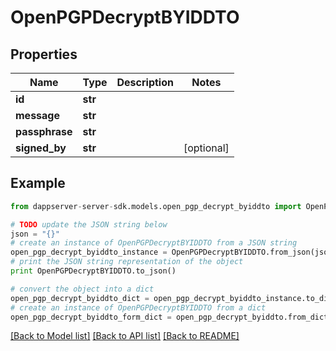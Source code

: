 # OpenPGPDecryptBYIDDTO


## Properties

Name | Type | Description | Notes
------------ | ------------- | ------------- | -------------
**id** | **str** |  | 
**message** | **str** |  | 
**passphrase** | **str** |  | 
**signed_by** | **str** |  | [optional] 

## Example

```python
from dappserver-server-sdk.models.open_pgp_decrypt_byiddto import OpenPGPDecryptBYIDDTO

# TODO update the JSON string below
json = "{}"
# create an instance of OpenPGPDecryptBYIDDTO from a JSON string
open_pgp_decrypt_byiddto_instance = OpenPGPDecryptBYIDDTO.from_json(json)
# print the JSON string representation of the object
print OpenPGPDecryptBYIDDTO.to_json()

# convert the object into a dict
open_pgp_decrypt_byiddto_dict = open_pgp_decrypt_byiddto_instance.to_dict()
# create an instance of OpenPGPDecryptBYIDDTO from a dict
open_pgp_decrypt_byiddto_form_dict = open_pgp_decrypt_byiddto.from_dict(open_pgp_decrypt_byiddto_dict)
```
[[Back to Model list]](../README.md#documentation-for-models) [[Back to API list]](../README.md#documentation-for-api-endpoints) [[Back to README]](../README.md)



